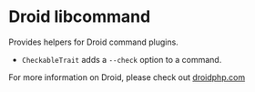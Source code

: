Droid libcommand
================

Provides helpers for Droid command plugins.

- `CheckableTrait` adds a `--check` option to a command.

For more information on Droid, please check out [droidphp.com](http://droidphp.com)
